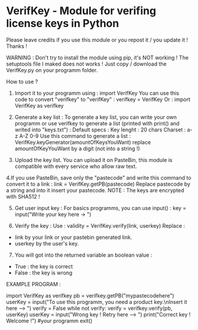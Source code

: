 # VerifKey - Module for verifing license keys in Python
Please leave credits if you use this module or you repost it / you update it ! Thanks !

WARNING : Don't try to install the module using pip, it's NOT working ! The setuptools file I maked does not works ! Just copy / download the VerifKey.py on your programm folder. 

How to use ?

1. Import it to your programm using :
	import VerifKey
You can use this code to convert "verifkey" to "verifKey" :
	verifkey = VerifKey
Or :
	import VerifKey as verifkey

2. Generate a key list :
To generate a key list, you can write your own programm or use verifkey to generate a list (printed with print() and writed into "keys.txt") :
Default specs :
	Key lenght : 20 chars
	Charset : a-z A-Z 0-9
Use this command to generate a list :
	VerifKey.keyGenerator(amountOfKeysYouWant)
replace amountOfKeyYouWant by a digit (not into a string !)

3. Upload the key list. You can upload it on PasteBin, this module is compatible with every service who allow raw text.

4.If you use PasteBin, save only the "pastecode" and write this command to convert it to a link :
	link = VerifKey.getPB(pastecode)
Replace pastecode by a string and into it insert your pastecode.
NOTE : The keys are encrypted with SHA512 !

5. Get user input key :
For basics programms, you can use input() :
	key = input("Write your key here -> ")

6. Verify the key :
Use : 
	validity = VerifKey.verify(link, userkey)
Replace :
- link by your link or your pastebin generated link.
- userkey by the user's key.

7. You will got into the returned variable an boolean value :
- True : the key is correct
- False : the key is wrong


EXAMPLE PROGRAM :

import VerifKey as verifkey
pb = verifkey.getPB("mypastecodehere")
userKey = input("To use this programm, you need a product key.\nInsert it here --> ")
verify = False
while not verify:
	verify = verifkey.verify(pb, userKey)
	userKey = input("Wrong key ! Retry here --> ")
print("Correct key ! Welcome !")
#your programm
exit()
